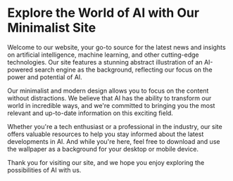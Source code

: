 <!--font:Poppins-->

# Explore the World of AI with Our Minimalist Site

Welcome to our website, your go-to source for the latest news and insights on artificial intelligence, machine learning, and other cutting-edge technologies. Our site features a stunning abstract illustration of an AI-powered search engine as the background, reflecting our focus on the power and potential of AI.

Our minimalist and modern design allows you to focus on the content without distractions. We believe that AI has the ability to transform our world in incredible ways, and we're committed to bringing you the most relevant and up-to-date information on this exciting field.

Whether you're a tech enthusiast or a professional in the industry, our site offers valuable resources to help you stay informed about the latest developments in AI. And while you're here, feel free to download and use the wallpaper as a background for your desktop or mobile device.

Thank you for visiting our site, and we hope you enjoy exploring the possibilities of AI with us.

<!--

Write me markdown content of website with wallpaper:

"A wallpaper featuring an abstract illustration of an AI-powered search engine, with a minimalist and modern design."

The header of the page should not be copy of the text but rather a real content of the website which is using this wallpaper.


---


# AI-Powered Search Engine Wallpaper

Welcome to our website featuring a stunning wallpaper of an abstract illustration of an AI-powered search engine. The wallpaper showcases the power and beauty of technology, with its minimalist and modern design.

Our website is dedicated to providing you with the latest news and insights on artificial intelligence, machine learning, and other cutting-edge technologies. Whether you are a tech enthusiast or a professional in the field, we strive to bring you the most relevant and up-to-date information.

Feel free to download and use this wallpaper as a background for your desktop or mobile device. Let it inspire you to explore the possibilities of AI and all that it has to offer. Thank you for visiting our site and we hope you enjoy our content!


---


Heading should not include word "wallpaper". The website should not be about the wallpaper itself, wallpaper is just a related background, rewrite whole content.


---


# Welcome to Our AI-Powered Search Engine Website

Our website is dedicated to providing you with the latest news and insights on artificial intelligence, machine learning, and other cutting-edge technologies. As a visual representation of our focus on AI, we feature a stunning abstract illustration of an AI-powered search engine as the background of our site.

The minimalist and modern design of the wallpaper reflects the power and beauty of technology, and we hope it inspires you to explore the possibilities of AI in your own life and work. Whether you are a tech enthusiast or a professional in the field, we strive to bring you the most relevant and up-to-date information on AI and related topics.

Feel free to download and use the wallpaper as a background for your desktop or mobile device. But more importantly, we invite you to explore our site and learn about the exciting developments in the world of AI. Thank you for visiting and we look forward to sharing our knowledge with you.


---


Heading is too long, rewrite whole content.


---


# Discover the Power of AI with Our Minimalist Website

Our website is your go-to source for the latest news and insights on artificial intelligence, machine learning, and other cutting-edge technologies. As a visual representation of our focus on AI, we feature a stunning abstract illustration of an AI-powered search engine as the background of our site.

The design of our website is intentionally minimalist and modern, allowing you to focus on the content without distractions. We believe that AI has the power to transform our world in incredible ways, and we're committed to bringing you the most relevant and up-to-date information on this exciting field.

Whether you're a tech enthusiast or a professional in the industry, our site offers valuable resources to help you stay informed about the latest developments in AI. And while you're here, feel free to download and use the wallpaper as a background for your desktop or mobile device.

Thank you for visiting our site, and we hope you enjoy exploring the possibilities of AI with us.


---


Heading is too long, rewrite whole content.


---


# Explore the World of AI with Our Minimalist Site

Welcome to our website, your go-to source for the latest news and insights on artificial intelligence, machine learning, and other cutting-edge technologies. Our site features a stunning abstract illustration of an AI-powered search engine as the background, reflecting our focus on the power and potential of AI.

Our minimalist and modern design allows you to focus on the content without distractions. We believe that AI has the ability to transform our world in incredible ways, and we're committed to bringing you the most relevant and up-to-date information on this exciting field.

Whether you're a tech enthusiast or a professional in the industry, our site offers valuable resources to help you stay informed about the latest developments in AI. And while you're here, feel free to download and use the wallpaper as a background for your desktop or mobile device.

Thank you for visiting our site, and we hope you enjoy exploring the possibilities of AI with us.


---


Write me a Google font which is best fitting for the website.

Pick from the list:
- Futura
- Orbitron
- Great Vibes
- Lobster
- Alegreya
- Open Sans
- Lato
- Poppins
- Dancing Script
- Inter
- IBM Plex Sans
- Barlow Condensed
- Exo 2
- Raleway
- Montserrat
- Playfair Display
- Roboto


Write just the font name nothing else.


---


Poppins

-->
